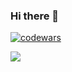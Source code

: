 ### Hi there 👋

[![codewars](https://www.codewars.com/users/username/badges/small)]([https://www.codewars.com/users/oklave](https://www.codewars.com/users/oklave/badges/large))

![](https://github-profile-summary-cards.vercel.app/api/cards/repos-per-language?username=oklave&theme=solarized_dark)
